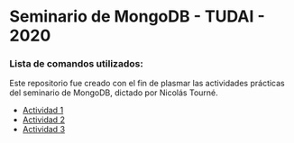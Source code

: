 # Seminario de MongoDB - TUDAI - 2020

### Lista de comandos utilizados:
Este repositorio fue creado con el fin de plasmar las actividades prácticas del seminario de MongoDB, dictado por Nicolás Tourné.

- [Actividad 1](actividad1.md)  
- [Actividad 2](actividad2.md)  
- [Actividad 3](actividad3.md)  
